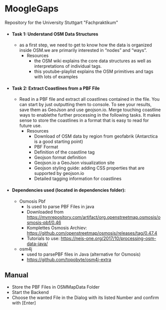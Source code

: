 # MoogleGaps
Repository for the University Stuttgart "Fachpraktikum"

- #### Task 1: Understand OSM Data Structures
    - as a first step, we need to get to know how the data is organized inside OSM.we are primarily interested in “nodes” and “ways”.
        - Resources
            - the OSM wiki explains the core data structures as well as interpretations of individual tags.
            - this youtube-playlist explains the OSM primitives and tags with lots of examples
- #### Task 2: Extract Coastlines from a PBF File
    - Read in a PBF file and extract all coastlines contained in the file. You can start by just outputting them to console.  To see your results, save them as GeoJson and use geojson.io. Merge touching coastline ways to enablethe further processing in the following tasks. It makes sense to store the coastlines in a format that is easy to read for future use.
        - Resources
            - Download of OSM data by region from geofabrik (Antarctica is a good starting point)
            - PBF Format
            - Definition of the coastline tag
            - Geojson format definition
            - Geojson.io a GeoJson visualization site
            - Geojson styling guide: adding CSS properties that are supported by geojson.io
            - Detailed tagging information for coastlines
            
            

- #### Dependencies used (located in dependencies folder):
    - Osmosis Pbf
        - Is used to parse PBF Files in java
        - Downloaded from https://mvnrepository.com/artifact/org.openstreetmap.osmosis/osmosis-pbf/0.46
        - Komplettes Osmosis Archiev: https://github.com/openstreetmap/osmosis/releases/tag/0.47.4
        - Tutorials to use: https://neis-one.org/2017/10/processing-osm-data-java/
    - osm4j
        - used to parsePBF files in Java (alternative for Osmosis)
        - https://github.com/topobyte/osm4j-extra
        
        
        
## Manual
- Store the PBF Files in OSMMapData Folder
- Start the Backend
- Choose the wanted File in the Dialog with its listed Number and confirm with [Enter]